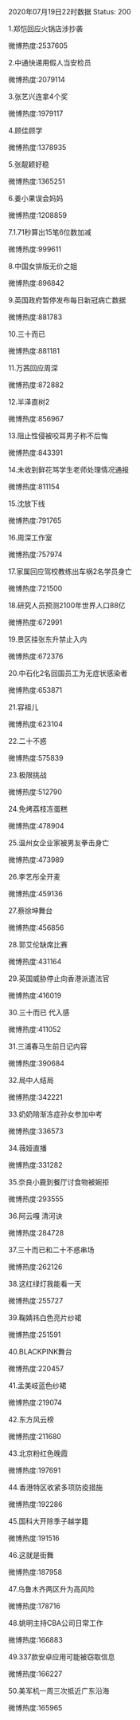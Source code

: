 2020年07月19日22时数据
Status: 200

1.郑恺回应火锅店涉抄袭

微博热度:2537605

2.中通快递用假人当安检员

微博热度:2079114

3.张艺兴连拿4个奖

微博热度:1979117

4.顾佳顾学

微博热度:1378935

5.张靓颖好稳

微博热度:1365251

6.姜小果误会妈妈

微博热度:1208859

7.1.71秒算出15笔6位数加减

微博热度:999611

8.中国女排版无价之姐

微博热度:896842

9.英国政府暂停发布每日新冠病亡数据

微博热度:881783

10.三十而已

微博热度:881181

11.万茜回应周深

微博热度:872882

12.半泽直树2

微博热度:856967

13.阻止性侵被咬耳男子称不后悔

微博热度:843391

14.未收到鲜花骂学生老师处理情况通报

微博热度:811154

15.沈放下线

微博热度:791765

16.周深工作室

微博热度:757974

17.家属回应驾校教练出车祸2名学员身亡

微博热度:721500

18.研究人员预测2100年世界人口88亿

微博热度:672991

19.景区挂张东升禁止入内

微博热度:672376

20.中石化2名回国员工为无症状感染者

微博热度:653871

21.容祖儿

微博热度:623104

22.二十不惑

微博热度:575839

23.极限挑战

微博热度:512790

24.免烤荔枝冻蛋糕

微博热度:478904

25.温州女企业家被男友拳击身亡

微博热度:473989

26.李艺彤全开麦

微博热度:459136

27.蔡徐坤舞台

微博热度:456856

28.郭艾伦缺席比赛

微博热度:431164

29.英国威胁停止向香港派遣法官

微博热度:416019

30.三十而已 代入感

微博热度:411052

31.三浦春马生前日记内容

微博热度:390684

32.局中人结局

微博热度:342221

33.奶奶陪渐冻症孙女参加中考

微博热度:336573

34.薇娅直播

微博热度:331282

35.奈良小鹿到餐厅讨食物被婉拒

微博热度:293555

36.阿云嘎 清河诀

微博热度:284728

37.三十而已和二十不惑串场

微博热度:262126

38.这红绿灯我能看一天

微博热度:255727

39.鞠婧祎白色亮片纱裙

微博热度:251591

40.BLACKPINK舞台

微博热度:220457

41.孟美岐蓝色纱裙

微博热度:219074

42.东方风云榜

微博热度:211680

43.北京粉红色晚霞

微博热度:197691

44.香港特区收紧多项防疫措施

微博热度:192286

45.国科大开除季子越学籍

微博热度:191516

46.这就是街舞

微博热度:187958

47.乌鲁木齐两区升为高风险

微博热度:178716

48.姚明主持CBA公司日常工作

微博热度:166883

49.337款安卓应用可能被窃取信息

微博热度:166227

50.美军机一周三次抵近广东沿海

微博热度:165965

